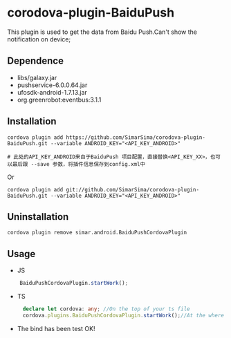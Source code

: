 # corodova-plugin-BaiduPush

This plugin is used to get the data from Baidu Push.Can't show the notification on device;

## Dependence
* libs/galaxy.jar
* pushservice-6.0.0.64.jar
* ufosdk-android-1.7.13.jar
* org.greenrobot:eventbus:3.1.1

## Installation

```shell
cordova plugin add https://github.com/SimarSima/corodova-plugin-BaiduPush.git --variable ANDROID_KEY="<API_KEY_ANDROID>"

# 此处的API_KEY_ANDROID来自于BaiduPush 项目配置，直接替换<API_KEY_XX>，也可以最后跟 --save 参数，将插件信息保存到config.xml中
```
Or
```shell
cordova plugin add git://github.com/SimarSima/corodova-plugin-BaiduPush.git --variable ANDROID_KEY="<API_KEY_ANDROID>"
```
## Uninstallation
```shell
cordova plugin remove simar.android.BaiduPushCordovaPlugin
```
## Usage
* JS
```js
    BaiduPushCordovaPlugin.startWork();
```
* TS
``` ts
     declare let cordova: any; //On the top of your ts file
     cordova.plugins.BaiduPushCordovaPlugin.startWork();//At the where you need

```

* The bind has been test OK!

